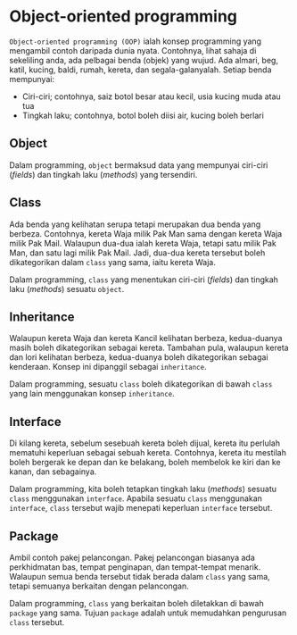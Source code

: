 # Object-oriented programming

`Object-oriented programming (OOP)` ialah konsep programming yang
mengambil contoh daripada dunia nyata. Contohnya, lihat sahaja di
sekeliling anda, ada pelbagai benda (objek) yang wujud. Ada almari, beg,
katil, kucing, baldi, rumah, kereta, dan segala-galanyalah. Setiap benda
mempunyai:

-   Ciri-ciri; contohnya, saiz botol besar atau kecil, usia kucing muda
atau tua
-   Tingkah laku; contohnya, botol boleh diisi air, kucing boleh berlari

## Object

Dalam programming, `object` bermaksud data yang mempunyai ciri-ciri
(_fields_) dan tingkah laku (_methods_) yang tersendiri.

## Class

Ada benda yang kelihatan serupa tetapi merupakan dua benda yang berbeza.
Contohnya, kereta Waja milik Pak Man sama dengan kereta Waja milik Pak
Mail. Walaupun dua-dua ialah kereta Waja, tetapi satu milik Pak Man, dan
satu lagi milik Pak Mail. Jadi, dua-dua kereta tersebut boleh
dikategorikan dalam `class` yang sama, iaitu kereta Waja.

Dalam programming, `class` yang menentukan ciri-ciri (_fields_) dan
tingkah laku (_methods_) sesuatu `object`.

## Inheritance

Walaupun kereta Waja dan kereta Kancil kelihatan berbeza, kedua-duanya
masih boleh dikategorikan sebagai kereta. Tambahan pula, walaupun kereta
dan lori kelihatan berbeza, kedua-duanya boleh dikategorikan sebagai
kenderaan. Konsep ini dipanggil sebagai `inheritance`.

Dalam programming, sesuatu `class` boleh dikategorikan di bawah
`class` yang lain menggunakan konsep `inheritance`.

## Interface

Di kilang kereta, sebelum sesebuah kereta boleh dijual, kereta itu
perlulah mematuhi keperluan sebagai sebuah kereta. Contohnya, kereta itu
mestilah boleh bergerak ke depan dan ke belakang, boleh membelok ke kiri
dan ke kanan, dan sebagainya.

Dalam programming, kita boleh tetapkan tingkah laku (_methods_) sesuatu
`class` menggunakan `interface`. Apabila sesuatu `class`
menggunakan `interface`, `class` tersebut wajib menepati keperluan
`interface` tersebut.

## Package

Ambil contoh pakej pelancongan. Pakej pelancongan biasanya ada
perkhidmatan bas, tempat penginapan, dan tempat-tempat menarik. Walaupun
semua benda tersebut tidak berada dalam `class` yang sama, tetapi
semuanya berkaitan dengan pelancongan.

Dalam programming, `class` yang berkaitan boleh diletakkan di bawah
`package` yang sama. Tujuan `package` adalah untuk memudahkan
pengurusan `class` tersebut.
